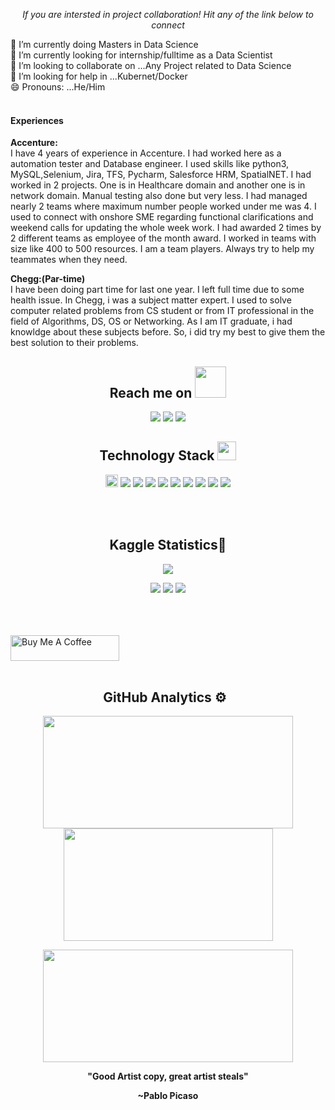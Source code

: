 
<p align="center">
  <i> If you are intersted in project collaboration! Hit any of the link below to connect</i>

<!-- Namaste 🙏 -->

🔭 I’m currently doing Masters in Data Science<br>
🌱 I’m currently looking for internship/fulltime as a Data Scientist <br>
👯 I’m looking to collaborate on ...Any Project related to Data Science<br>
🤔 I’m looking for help in ...Kubernet/Docker<br>
😄 Pronouns: ...He/Him<br>
<br />
<p>
<h4>Experiences</h4>
            
**Accenture:**<br>
                        I have 4 years of experience in Accenture. I had worked here as a automation tester and Database engineer. I used skills like python3, MySQL,Selenium, Jira, TFS, Pycharm, Salesforce HRM, SpatialNET. I had worked in 2 projects. One is in Healthcare domain and another one is in network domain. Manual testing also done but very less. I had managed nearly 2 teams where maximum number people worked under me was 4. I used to connect with onshore SME regarding functional clarifications and weekend calls for updating the whole week work. I had awarded 2 times by 2 different teams as employee of the month award. I worked in teams with size like 400 to 500 resources. I am a team players. Always try to help my teammates when they need.

</p>

**Chegg:(Par-time)**<br>
                      I have been doing part time for last one year. I left full time due to some health issue. In Chegg, i was a subject matter expert. I used to solve computer related problems from CS student or from IT professional in the field of Algorithms, DS, OS or Networking. As I am IT graduate, i had knowldge about these subjects before. So, i did try my best to give them the best solution to their problems. 
                      


<h2 align="center">Reach me on <img src="https://media.giphy.com/media/mGcNjsfWAjY5AEZNw6/giphy.gif" width="50"></h2>
<p align="center">
<img src="https://img.shields.io/badge/-Gmail:Ramakrushna-c14438?style=flat-square&logo=Gmail&logoColor=white&link=mailto:itsramakrushna@gmail.com" />
<img src="https://img.shields.io/badge/-Ramakrushna-blue?style=flat-square&logo=Linkedin&logoColor=white&link=https://www.linkedin.com/in/ramakrushna-mohapatra-433567a4/" />
<img src="https://img.shields.io/badge/-codewith_ram-blue?style=flat-square&logo=twitter&logoColor=white&link=https://twitter.com/codewith_ram" />

</p>

<h2 align="center">Technology Stack <img src="https://media.giphy.com/media/WUlplcMpOCEmTGBtBW/giphy.gif" width="30"></h2>

<p align="center">
 <img src="https://img.shields.io/badge/python-3776AB.svg?&style=for-the-badge&logo=python&logoColor=white" height="20"/>
 <img src="https://img.shields.io/badge/-C++-05122A?style=flat&logo=C%2B%2B&logoColor=00599C"/>
 <img src="https://img.shields.io/badge/-Java-05122A?style=flat&logo=Java&logoColor=FFA518"/>
 <img src="https://img.shields.io/badge/-JavaScript-05122A?style=flat&logo=javascript"/>
 <img src="https://img.shields.io/badge/-Bootstrap-05122A?style=flat&logo=bootstrap&logoColor=563D7C"/>
 <img src="https://img.shields.io/badge/-HTML5-E34F26?style=flat-square&logo=html5&logoColor=white"/>
 <img src="https://img.shields.io/badge/-CSS3-1572B6?style=flat-square&logo=css3"/>
 <img src="https://img.shields.io/badge/jupyter-F3631D.svg?&style=flat-square&logo=jupyter&logoColor=white"/>
 <img src="https://img.shields.io/badge/anaconda-42B029.svg?&style=flat-square&logo=anaconda&logoColor=white"/>
 <img src="https://img.shields.io/badge/Flask-000000.svg?&style=flat-square&logo=flask&logoColor=white"/>

</p>
<br>
<br>
<h2 align="center">Kaggle Statistics🥇</h2>
<div align="center">
<a href="https://www.kaggle.com/ramakrushnamohapatra"><img src="https://road-to-kaggle-grandmaster.vercel.app/api/simple/ramakrushnamohapatra" /></a>
</div>
<p align="center">
<img src="https://road-to-kaggle-grandmaster.vercel.app/api/badges/ramakrushnamohapatra/dataset" />
<img src="https://road-to-kaggle-grandmaster.vercel.app/api/badges/ramakrushnamohapatra/notebook" />
<img src="https://road-to-kaggle-grandmaster.vercel.app/api/badges/ramakrushnamohapatra/discussion" />
</p>
<br>
<br>
<br>
<a href="https://www.buymeacoffee.com/Ramakrushna" target="_blank"><img src="https://cdn.buymeacoffee.com/buttons/default-orange.png" alt="Buy Me A Coffee" height="41" width="174"></a>
<br>
<br>
<!--  ![Snake animation](https://github.com/Ramakm/Ramakm/blob/output/github-contribution-grid-snake.svg) -->
<h2 align="center">GitHub Analytics ⚙️ &nbsp;</h2>
<p align="center">
<a href="https://github.com/Ramakm">
  <img height="180em" width = "400em" src="https://github-readme-stats-eight-theta.vercel.app/api?username=Ramakm&show_icons=true&theme=algolia&include_all_commits=true&count_private=true"/>
   <img height="180em" width = "335em" src="https://github-readme-stats-eight-theta.vercel.app/api/top-langs/?username=Ramakm&layout=compact&langs_count=8&theme=algolia"/>
  
</a>
</p>

<p align = "center">
<img height="180em" width = "400em" src="https://github-readme-streak-stats.herokuapp.com/?user=Ramakm&show_icons=true&locale=en&layout=compact&theme=algolia&line_height=0" />
</p> 
<!---
<p align = "center">
 <img src="https://activity-graph.herokuapp.com/graph?username=Ramakm&theme=redical">
</p>  
--->

 
<p align = "center"><b>"Good Artist copy, great artist steals"</b></p>
<p align = "center"><b>~Pablo Picaso</b></p>

